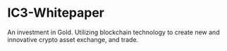 # IC3-Whitepaper
An investment in Gold. Utilizing blockchain technology to create new and innovative crypto asset exchange, and trade.
